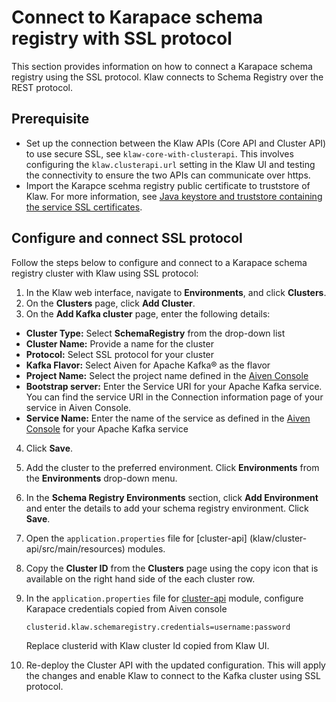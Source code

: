 # Connect to Karapace schema registry with SSL protocol

This section provides information on how to connect a Karapace schema
registry using the SSL protocol. Klaw connects to Schema Registry over
the REST protocol.

## Prerequisite

-   Set up the connection between the Klaw APIs (Core API and Cluster
    API) to use secure SSL, see
    `klaw-core-with-clusterapi`. This
    involves configuring the `klaw.clusterapi.url` setting in the Klaw
    UI and testing the connectivity to ensure the two APIs can
    communicate over https.
-   Import the Karapce scehma registry public certificate to truststore
    of Klaw. For more information, see [Java keystore and truststore
    containing the service SSL
    certificates](https://docs.aiven.io/docs/products/kafka/howto/keystore-truststore.html).

## Configure and connect SSL protocol

Follow the steps below to configure and connect to a Karapace schema
registry cluster with Klaw using SSL protocol:

1.  In the Klaw web interface, navigate to **Environments**, and click
    **Clusters**.
2.  On the **Clusters** page, click **Add Cluster**.
3.  On the **Add Kafka cluster** page, enter the following details:

-   **Cluster Type:** Select **SchemaRegistry** from the drop-down list
-   **Cluster Name:** Provide a name for the cluster
-   **Protocol:** Select SSL protocol for your cluster
-   **Kafka Flavor:** Select Aiven for Apache Kafka® as the flavor
-   **Project Name:** Select the project name defined in the [Aiven Console](https://console.aiven.io/)
-   **Bootstrap server:** Enter the Service URI for your Apache Kafka
    service. You can find the service URI in the Connection information
    page of your service in Aiven Console.
-   **Service Name:** Enter the name of the service as defined in the
    [Aiven Console](https://console.aiven.io/) for your Apache Kafka
    service

4.  Click **Save**.
5.  Add the cluster to the preferred environment. Click **Environments**
    from the **Environments** drop-down menu.
6.  In the **Schema Registry Environments** section, click **Add
    Environment** and enter the details to add your schema registry
    environment. Click **Save**.
7.  Open the `application.properties` file for [cluster-api]
    (klaw/cluster-api/src/main/resources) modules.
8.  Copy the **Cluster ID** from the **Clusters** page using the copy
    icon that is available on the right hand side of the each cluster
    row.

9. In the `application.properties` file for [cluster-api](https://github.com/aiven/klaw/blob/main/cluster-api/src/main/resources/application.properties) module, configure Karapace credentials copied from Aiven console

    ```
    clusterid.klaw.schemaregistry.credentials=username:password
    ```

    Replace clusterid with Klaw cluster Id copied from Klaw UI.

10. Re-deploy the Cluster API with the updated configuration. This will
    apply the changes and enable Klaw to connect to the Kafka cluster
    using SSL protocol.
